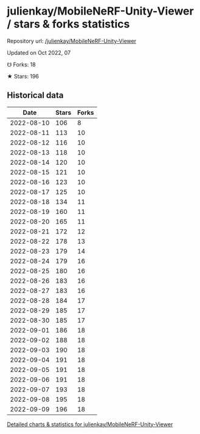 # julienkay/MobileNeRF-Unity-Viewer / stars & forks statistics

Repository url: [/julienkay/MobileNeRF-Unity-Viewer](https://github.com/julienkay/MobileNeRF-Unity-Viewer)

Updated on Oct 2022, 07

☋ Forks: 18

★ Stars: 196

## Historical data
| Date | Stars | Forks |
|------|-------|-------|
| 2022-08-10 | 106 | 8 | 
| 2022-08-11 | 113 | 10 | 
| 2022-08-12 | 116 | 10 | 
| 2022-08-13 | 118 | 10 | 
| 2022-08-14 | 120 | 10 | 
| 2022-08-15 | 121 | 10 | 
| 2022-08-16 | 123 | 10 | 
| 2022-08-17 | 125 | 10 | 
| 2022-08-18 | 134 | 11 | 
| 2022-08-19 | 160 | 11 | 
| 2022-08-20 | 165 | 11 | 
| 2022-08-21 | 172 | 12 | 
| 2022-08-22 | 178 | 13 | 
| 2022-08-23 | 179 | 14 | 
| 2022-08-24 | 179 | 16 | 
| 2022-08-25 | 180 | 16 | 
| 2022-08-26 | 183 | 16 | 
| 2022-08-27 | 183 | 16 | 
| 2022-08-28 | 184 | 17 | 
| 2022-08-29 | 185 | 17 | 
| 2022-08-30 | 185 | 17 | 
| 2022-09-01 | 186 | 18 | 
| 2022-09-02 | 188 | 18 | 
| 2022-09-03 | 190 | 18 | 
| 2022-09-04 | 191 | 18 | 
| 2022-09-05 | 191 | 18 | 
| 2022-09-06 | 191 | 18 | 
| 2022-09-07 | 193 | 18 | 
| 2022-09-08 | 195 | 18 | 
| 2022-09-09 | 196 | 18 | 


[Detailed charts & statistics for julienkay/MobileNeRF-Unity-Viewer](https://reviewgithub.com/rep/julienkay/MobileNeRF-Unity-Viewer)
